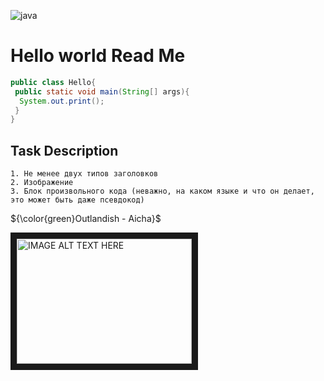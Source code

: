 ![java](https://github.com/Khaadikg/neobis_week1/assets/126019047/b2015537-640c-4752-bdb7-906b2597a7ea)

<h1>Hello world Read Me</h1>

```java
public class Hello{
 public static void main(String[] args){
  System.out.print();
 }
}
```
<h2>Task Description</h2>

```
1. Не менее двух типов заголовков
2. Изображение
3. Блок произвольного кода (неважно, на каком языке и что он делает, это может быть даже псевдокод)
```

${\color{green}Outlandish - Aicha}$

<a href="http://www.youtube.com/watch?feature=player_embedded&v=f0nFTdKlKLw
" target="_blank"><img src="http://img.youtube.com/vi/f0nFTdKlKLw/0.jpg"
alt="IMAGE ALT TEXT HERE" width="280" height="200" border="10" /></a>